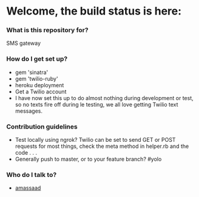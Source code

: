 # Welcome, the build status is here:  #

### What is this repository for? ###

SMS gateway

### How do I get set up? ###

* gem 'sinatra'
* gem 'twilio-ruby'
* heroku deployment
* Get a Twilio account
* I have now set this up to do almost nothing during development or test, so no texts fire off during le testing, we all love getting Twilio text messages.

### Contribution guidelines ###

* Test locally using ngrok? Twilio can be set to send GET or POST requests for most things, check the meta method in helper.rb and the code . . .
* Generally push to master, or to your feature branch? #yolo

### Who do I talk to? ###

* [amassaad](https://github.com/amassaad)
 